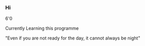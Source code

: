### Hi 

6'0

Currently Learning this programme 

"Even if you are not ready for the day, it cannot always be night"
